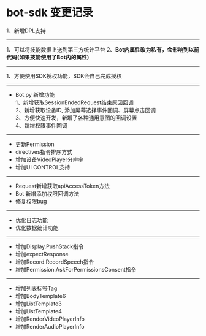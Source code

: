 # bot-sdk 变更记录
1、新增DPL支持
***
1、可以将技能数据上送到第三方统计平台
2、**Bot内属性改为私有，会影响到以前代码(如果技能使用了Bot内的属性)**
***
1、方便使用SDK授权功能，SDK会自己完成授权
***
* Bot.py 新增功能  
1、新增获取SessionEndedRequest结束原因回调   
2、新增获取设备ID, 添加屏幕选择事件回调、屏幕点击回调   
3、方便快速开发，新增了各种通用意图的回调设置      
4、新增权限事件回调

***
* 更新Permission
* directives指令排序方式
* 增加设备VideoPlayer分辨率
* 增加UI CONTROL支持

***
* Request新增获取apiAccessToken方法
* Bot 新增添加权限回调方法
* 修复权限bug

***
* 优化日志功能
* 优化数据统计功能

***
* 增加Display.PushStack指令
* 增加expectResponse
* 增加Record.RecordSpeech指令
* 增加Permission.AskForPermissionsConsent指令

*** 
* 增加列表标签Tag
* 增加BodyTemplate6
* 增加ListTemplate3
* 增加ListTemplate4
* 增加RenderVideoPlayerInfo
* 增加RenderAudioPlayerInfo